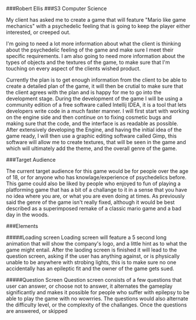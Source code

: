 ###Robert Ellis
###S3 Computer Science

My client has asked me to create a game that will feature "Mario like game mechanics" with a psychedelic feeling that is going to keep the player either interested, or creeped out.

I'm going to need a lot more information about what the client is thinking about the psychedelic feeling of the game and make sure I meet their specific requirements. I am also going to need more information about the types of objects and the textures of the game, to make sure that I'm touching on every aspect of the clients wished product.

Currently the plan is to get enough information from the client to be able to create a detailed plan of the game, it will then be crutial to make sure that the client agrees with the plan and is happy for me to go into the development stage. During the development of the game I will be using a community edition of a free software called Intellij IDEA, it is a tool that lets developers write code in a much faster manner. I will first start with working on the engine side and then continue on to fixing cosmetic bugs and making sure that the code, and the interface is as readable as possible. After extensively developing the Engine, and having the initial idea of the game ready, I will then use a graphic editing software called Gimp, this software will allow me to create textures, that will be seen in the game and which will ultimately add the theme, and the overall genre of the game.

###Target Audience

The current target audience for this game would be for people over the age of 18, or for anyone who has knowlage/experience of psychedelics before. This game could also be liked by people who enjoyed to fun of playing a platforming game that has a bit of a challange to it in a sense that you have no idea where you are, or what you are even doing at times. As previously said the genre of the game isn't really fixed, although it would be best described as a superimposed remake of a classic mario game and a bad day in the woods.

###Elements

#####Loading screen
Loading screen will feature a 5 second long animation that will show the company's logo, and a little hint as to what the game might entail. After the laoding screen is finished it will lead to the question screen, asking if the user has anything against, or is physically unable to be anywhere with strobing lights, this is to make sure no one accidentally has an epileptic fit and the owner of the game gets sued.

#####Question Screen
Question screen consists of a few questions that user can answer, or choose not to answer, it alternates the gameplay significantly and makes it possible for people who suffer with epilepsy to be able to play the game with no wowrries. The questions would also alternate the difficulty level, or the complexity of the challanges. Once the questions are answered, or skipped


